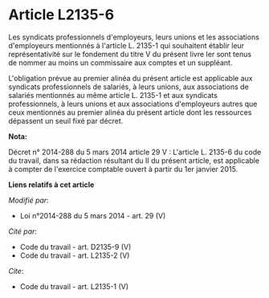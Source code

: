 # Article L2135-6

Les syndicats professionnels d'employeurs, leurs unions et les associations d'employeurs mentionnés à l'article L. 2135-1 qui
souhaitent établir leur représentativité sur le fondement du titre V du présent livre Ier sont tenus de nommer au moins un
commissaire aux comptes et un suppléant. 

L'obligation prévue au premier alinéa du présent article est applicable aux syndicats professionnels de salariés, à leurs
unions, aux associations de salariés mentionnés au même article L. 2135-1 et aux syndicats professionnels, à leurs unions et
aux associations d'employeurs autres que ceux mentionnés au premier alinéa du présent article dont les ressources dépassent
un seuil fixé par décret.

**Nota:**

Décret n° 2014-288 du 5 mars 2014 article 29 V : L'article L. 2135-6 du code du travail, dans sa rédaction résultant du II du
présent article, est applicable à compter de l'exercice comptable ouvert à partir du 1er janvier 2015.

**Liens relatifs à cet article**

_Modifié par_:

  - Loi n°2014-288 du 5 mars 2014 - art. 29 (V)

_Cité par_:

  - Code du travail - art. D2135-9 (V)
  - Code du travail - art. L2135-2 (V)

_Cite_:

  - Code du travail - art. L2135-1 (V)

